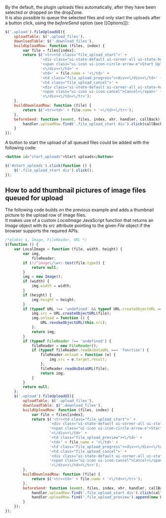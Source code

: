 By the default, the plugin uploads files automatically, after they have been selected or dropped on the dropZone.  
It is also possible to queue the selected files and only start the uploads after a button click, using the *beforeSend* option (see [[Options]]):
```js
$('.upload').fileUploadUI({
    uploadTable: $('.upload_files'),
    downloadTable: $('.download_files'),
    buildUploadRow: function (files, index) {
        var file = files[index];
        return $('<tr><td class="file_upload_start">' +
                '<div class="ui-state-default ui-corner-all ui-state-hover" title="Start Upload">' +
                '<span class="ui-icon ui-icon-circle-arrow-e">Start Upload<\/span>' +
                '<\/div><\/td>' +
                '<td>' + file.name + '<\/td>' +
                '<td class="file_upload_progress"><div><\/div><\/td>' +
                '<td class="file_upload_cancel">' +
                '<div class="ui-state-default ui-corner-all ui-state-hover" title="Cancel">' +
                '<span class="ui-icon ui-icon-cancel">Cancel<\/span>' +
                '<\/div><\/td><\/tr>');
    },
    buildDownloadRow: function (file) {
        return $('<tr><td>' + file.name + '<\/td><\/tr>');
    },
    beforeSend: function (event, files, index, xhr, handler, callBack) {
        handler.uploadRow.find('.file_upload_start div').click(callBack);
    }
});
```

A button to start the upload of all queued files could be added with the following code:
```html
<button id="start_uploads">Start uploads</button>
```
```js
$('#start_uploads').click(function () {
    $('.file_upload_start div').click();
});
```

## How to add thumbnail pictures of image files queued for upload
The following code builds on the previous example and adds a thumbnail picture to the upload row of image files.  
It makes use of a custom *LocalImage* JavaScript function that returns an *Image* object with its *src* attribute pointing to the given *File* object if the browser supports the required APIs.
```js
/*global $, Image, FileReader, URL */
$(function () {
    var LocalImage = function (file, width, height) {
        var img,
            fileReader;
        if (!/^image\/\w+/.test(file.type)) {
            return null;
        }
        img = new Image();
        if (width) {
            img.width = width;
        }
        if (height) {
            img.height = height;
        }
        if (typeof URL !== 'undefined' && typeof URL.createObjectURL === 'function') {
            img.src = URL.createObjectURL(file);
            img.onload = function () {
                URL.revokeObjectURL(this.src);
            };
            return img;
        }
        if (typeof FileReader !== 'undefined') {
            fileReader = new FileReader();
            if (typeof fileReader.readAsDataURL === 'function') {
                fileReader.onload = function (e) {
                    img.src = e.target.result;
                };
                fileReader.readAsDataURL(file);
                return img;
            }
        }
        return null;
    };
    $('.upload').fileUploadUI({
        uploadTable: $('.upload_files'),
        downloadTable: $('.download_files'),
        buildUploadRow: function (files, index) {
            var file = files[index];
            return $('<tr><td class="file_upload_start">' +
                    '<div class="ui-state-default ui-corner-all ui-state-hover" title="Start Upload">' +
                    '<span class="ui-icon ui-icon-circle-arrow-e">Start Upload<\/span>' +
                    '<\/div><\/td>' +
                    '<td class="file_upload_preview"><\/td>' +
                    '<td>' + file.name + '<\/td>' +
                    '<td class="file_upload_progress"><div><\/div><\/td>' +
                    '<td class="file_upload_cancel">' +
                    '<div class="ui-state-default ui-corner-all ui-state-hover" title="Cancel">' +
                    '<span class="ui-icon ui-icon-cancel">Cancel<\/span>' +
                    '<\/div><\/td><\/tr>');
        },
        buildDownloadRow: function (file) {
            return $('<tr><td>' + file.name + '<\/td><\/tr>');
        },
        beforeSend: function (event, files, index, xhr, handler, callBack) {
            handler.uploadRow.find('.file_upload_start div').click(callBack);
            handler.uploadRow.find('.file_upload_preview').append(new LocalImage(files[index], 100));
        }
    });
});
```
